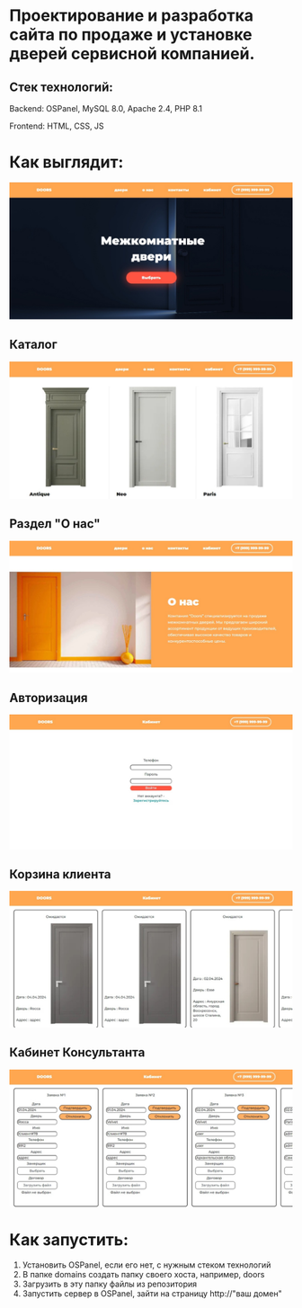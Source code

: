 # Проектирование и разработка сайта по продаже и установке дверей сервисной компанией.
## Стек технологий:
Backend: OSPanel, MySQL 8.0, Apache 2.4, PHP 8.1

Frontend: HTML, CSS, JS

# Как выглядит:
![Screnshot](https://github.com/OnlyHale/website-doors/blob/main/pictures/1.jpg)

## Каталог
![Screnshot](https://github.com/OnlyHale/website-doors/blob/main/pictures/2.jpg)
## Раздел "О нас"
![Screnshot](https://github.com/OnlyHale/website-doors/blob/main/pictures/5.jpg)
## Авторизация
![Screnshot](https://github.com/OnlyHale/website-doors/blob/main/pictures/6.jpg)
## Корзина клиента
![Screnshot](https://github.com/OnlyHale/website-doors/blob/main/pictures/4.jpg)
## Кабинет Консультанта
![Screnshot](https://github.com/OnlyHale/website-doors/blob/main/pictures/3.jpg)
# Как запустить:
1. Установить OSPanel, если его нет, c нужным стеком технологий
2. В папке domains создать папку своего хоста, например, doors
3. Загрузить в эту папку файлы из репозитория
4. Запустить сервер в OSPanel, зайти на страницу http://"ваш домен"
